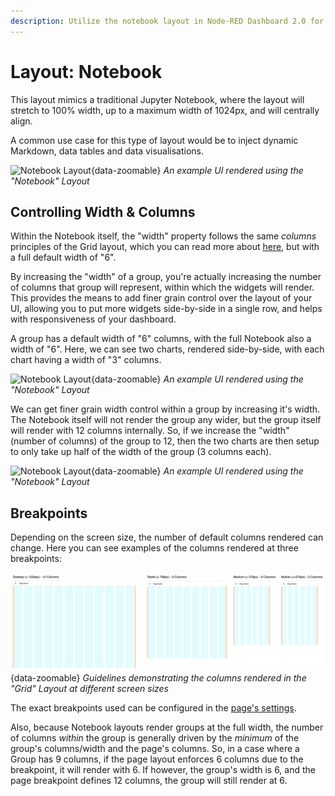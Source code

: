```yaml
---
description: Utilize the notebook layout in Node-RED Dashboard 2.0 for sequential data presentation and logging
---
```

<script setup>
    import AddedIn from '../../components/AddedIn.vue'
</script>

# Layout: Notebook <AddedIn version="0.4.0" />

This layout mimics a traditional Jupyter Notebook, where the layout will stretch to 100% width, up to a maximum width of 1024px, and will centrally align.

A common use case for this type of layout would be to inject dynamic Markdown, data tables and data visualisations.

![Notebook Layout](../../assets/images/layout-eg-notebook.png){data-zoomable}
*An example UI rendered using the "Notebook" Layout*

## Controlling Width & Columns

Within the Notebook itself, the "width" property follows the same _columns_ principles of the Grid layout, which you can read more about [here](grid.md), but with a full default width of "6".

By increasing the "width" of a group, you're actually increasing the number of columns that group will represent, within which the widgets will render. This provides the means to add finer grain control over the layout of your UI, allowing you to put more widgets side-by-side in a single row, and helps with responsiveness of your dashboard.

A group has a default width of "6" columns, with the full Notebook also a width of "6". Here, we can see two charts, rendered side-by-side, with each chart having a width of "3" columns.

![Notebook Layout](../../assets/images/layout-eg-notebook-width6.png){data-zoomable}
*An example UI rendered using the "Notebook" Layout*

We can get finer grain width control within a group by increasing it's width. The Notebook itself will not render the group any wider, but the group itself will render with 12 columns internally. So, if we increase the "width" (number of columns) of the group to 12, then the two charts are then setup to only take up half of the width of the group (3 columns each).

![Notebook Layout](../../assets/images/layout-eg-notebook-width12.png){data-zoomable}
*An example UI rendered using the "Notebook" Layout*

## Breakpoints

Depending on the screen size, the number of default columns rendered can change. Here you can see examples of the columns rendered at three breakpoints:

![Guidelines demonstrating the columns rendered in the "Grid" Layout](../../assets/images/layout-grid-columns.png){data-zoomable}
_Guidelines demonstrating the columns rendered in the "Grid" Layout at different screen sizes_

The exact breakpoints used can be configured in the [page's settings](../../nodes/config/ui-page.md#breakpoints).

Also, because Notebook layouts render groups at the full width, the number of columns _within_ the group is generally driven by the _minimum_ of the group's columns/width and the page's columns. So, in a case where a Group has 9 columns, if the page layout enforces 6 columns due to the breakpoint, it will render with 6. If however, the group's width is 6, and the page breakpoint defines 12 columns, the group will still render at 6.